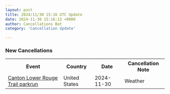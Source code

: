 ```yaml
---
layout: post
title: 2024/11/30 15:16 UTC Update
date: 2024-11-30 15:16:12 +0000
author: Cancellations Bot
category: 'Cancellation Update'

---
```


<h3>New Cancellations</h3>
<div class='hscrollable'>
<table style='width: 100%'>
    <tr>
        <th>Event</th>
        <th>Country</th>
        <th>Date</th>
        <th>Cancellation Note</th>
    </tr>
    <tr>
        <td><a href="https://www.parkrun.us/cantonlowerrougetrail">Canton Lower Rouge Trail parkrun</a></td>
        <td>United States</td>
        <td>2024-11-30</td>
        <td>Weather</td>
    </tr>
</table>
</div>
